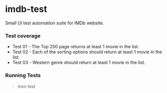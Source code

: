 # imdb-test

Small UI test automation suite for IMDb website.

### Test coverage

* Test 01 - The Top 250 page returns at least 1 movie in the list.
* Test 02 - Each of the sorting options should return at least 1 movie in the list.
* Test 03 - Western genre should return at least 1 movie in the list.

### Running Tests

> mvn test

